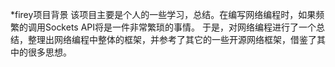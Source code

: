 *firey项目背景
	该项目主要是个人的一些学习，总结。在编写网络编程时，如果频繁的调用Sockets API将是一件非常繁琐的事情。
	于是，对网络编程进行了一个总结，整理出网络编程中整体的框架，并参考了其它的一些开源网络框架，借鉴了其中的很多思想。
